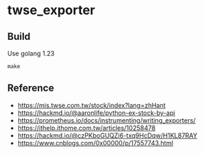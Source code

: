 # twse_exporter


## Build

Use golang 1.23

```
make
```

## Reference

* https://mis.twse.com.tw/stock/index?lang=zhHant
* https://hackmd.io/@aaronlife/python-ex-stock-by-api
* https://prometheus.io/docs/instrumenting/writing_exporters/
* https://ithelp.ithome.com.tw/articles/10258478
* https://hackmd.io/@czPKboGUQZi6-txq9HcDqw/H1KL87RAY
* https://www.cnblogs.com/0x00000/p/17557743.html